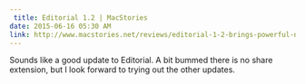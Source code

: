 ```yaml
---
 title: Editorial 1.2 | MacStories
date: 2015-06-16 05:30 AM
link: http://www.macstories.net/reviews/editorial-1-2-brings-powerful-new-text-editing-features-more-ios-automation/
---
```


Sounds like a good update to Editorial. A bit bummed there is no share extension, but I look forward to trying out the other updates.